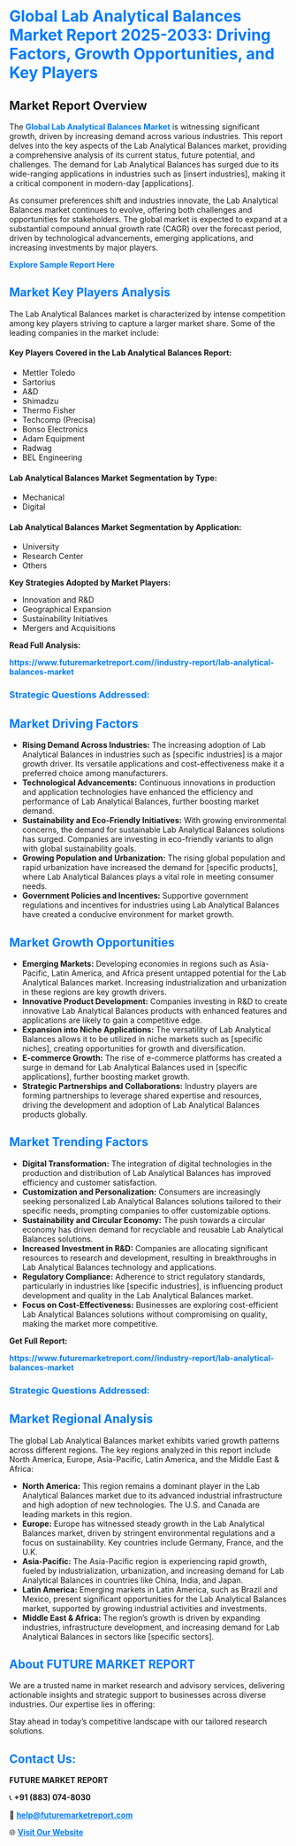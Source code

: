 <h1 style="color: #007BFF;">Global Lab Analytical Balances Market Report 2025-2033: Driving Factors, Growth Opportunities, and Key Players</h1>

<section id="overview">
<h2>Market Report Overview</h2>
<p>The <a href="https://www.futuremarketreport.com//industry-report/lab-analytical-balances-market" style="color: #007BFF; text-decoration: none;"><strong>Global Lab Analytical Balances Market</strong></a> is witnessing significant growth, driven by increasing demand across various industries. This report delves into the key aspects of the Lab Analytical Balances market, providing a comprehensive analysis of its current status, future potential, and challenges. The demand for Lab Analytical Balances has surged due to its wide-ranging applications in industries such as [insert industries], making it a critical component in modern-day [applications].</p>
<p>As consumer preferences shift and industries innovate, the Lab Analytical Balances market continues to evolve, offering both challenges and opportunities for stakeholders. The global market is expected to expand at a substantial compound annual growth rate (CAGR) over the forecast period, driven by technological advancements, emerging applications, and increasing investments by major players.</p>
</section>

<section id="overview">
<p><a href="https://www.futuremarketreport.com//request-sample/reportId=48693" style="color: #007BFF; text-decoration: none;"><strong>Explore Sample Report Here</strong></a></p>
</section>

<section id="key-players">
<h2 style="color: #007BFF;">Market Key Players Analysis</h2>
<p>The Lab Analytical Balances market is characterized by intense competition among key players striving to capture a larger market share. Some of the leading companies in the market include:</p>
<h4>Key Players Covered in the Lab Analytical Balances Report:</h4>
<ul><li>Mettler Toledo</li><li>Sartorius</li><li>A&amp;D</li><li>Shimadzu</li><li>Thermo Fisher</li><li>Techcomp (Precisa)</li><li>Bonso Electronics</li><li>Adam Equipment</li><li>Radwag</li><li>BEL Engineering</li></ul>
<h4>Lab Analytical Balances Market Segmentation by Type:</h4>
<ul><li>Mechanical</li><li>Digital</li></ul>

<h4>Lab Analytical Balances Market Segmentation by Application:</h4>
<ul><li>University</li><li>Research Center</li><li>Others</li></ul>
<p><strong>Key Strategies Adopted by Market Players:</strong></p>
<ul>
<li>Innovation and R&D</li>
<li>Geographical Expansion</li>
<li>Sustainability Initiatives</li>
<li>Mergers and Acquisitions</li>
</ul>
</section>

<section>
<p><strong>Read Full Analysis: </strong></p><a href="https://www.futuremarketreport.com//industry-report/lab-analytical-balances-market" style="color: #007BFF; text-decoration: none;"><strong>https://www.futuremarketreport.com//industry-report/lab-analytical-balances-market</strong></a>
<h3 style="color: #007BFF;">Strategic Questions Addressed:</h3>
</section>

<section id="driving-factors">
<h2 style="color: #007BFF;">Market Driving Factors</h2>
<ul>
<li><strong>Rising Demand Across Industries:</strong> The increasing adoption of Lab Analytical Balances in industries such as [specific industries] is a major growth driver. Its versatile applications and cost-effectiveness make it a preferred choice among manufacturers.</li>
<li><strong>Technological Advancements:</strong> Continuous innovations in production and application technologies have enhanced the efficiency and performance of Lab Analytical Balances, further boosting market demand.</li>
<li><strong>Sustainability and Eco-Friendly Initiatives:</strong> With growing environmental concerns, the demand for sustainable Lab Analytical Balances solutions has surged. Companies are investing in eco-friendly variants to align with global sustainability goals.</li>
<li><strong>Growing Population and Urbanization:</strong> The rising global population and rapid urbanization have increased the demand for [specific products], where Lab Analytical Balances plays a vital role in meeting consumer needs.</li>
<li><strong>Government Policies and Incentives:</strong> Supportive government regulations and incentives for industries using Lab Analytical Balances have created a conducive environment for market growth.</li>
</ul>
</section>

<section id="growth-opportunities">
<h2 style="color: #007BFF;">Market Growth Opportunities</h2>
<ul>
<li><strong>Emerging Markets:</strong> Developing economies in regions such as Asia-Pacific, Latin America, and Africa present untapped potential for the Lab Analytical Balances market. Increasing industrialization and urbanization in these regions are key growth drivers.</li>
<li><strong>Innovative Product Development:</strong> Companies investing in R&D to create innovative Lab Analytical Balances products with enhanced features and applications are likely to gain a competitive edge.</li>
<li><strong>Expansion into Niche Applications:</strong> The versatility of Lab Analytical Balances allows it to be utilized in niche markets such as [specific niches], creating opportunities for growth and diversification.</li>
<li><strong>E-commerce Growth:</strong> The rise of e-commerce platforms has created a surge in demand for Lab Analytical Balances used in [specific applications], further boosting market growth.</li>
<li><strong>Strategic Partnerships and Collaborations:</strong> Industry players are forming partnerships to leverage shared expertise and resources, driving the development and adoption of Lab Analytical Balances products globally.</li>
</ul>
</section>

<section id="trending-factors">
<h2 style="color: #007BFF;">Market Trending Factors</h2>
<ul>
<li><strong>Digital Transformation:</strong> The integration of digital technologies in the production and distribution of Lab Analytical Balances has improved efficiency and customer satisfaction.</li>
<li><strong>Customization and Personalization:</strong> Consumers are increasingly seeking personalized Lab Analytical Balances solutions tailored to their specific needs, prompting companies to offer customizable options.</li>
<li><strong>Sustainability and Circular Economy:</strong> The push towards a circular economy has driven demand for recyclable and reusable Lab Analytical Balances solutions.</li>
<li><strong>Increased Investment in R&D:</strong> Companies are allocating significant resources to research and development, resulting in breakthroughs in Lab Analytical Balances technology and applications.</li>
<li><strong>Regulatory Compliance:</strong> Adherence to strict regulatory standards, particularly in industries like [specific industries], is influencing product development and quality in the Lab Analytical Balances market.</li>
<li><strong>Focus on Cost-Effectiveness:</strong> Businesses are exploring cost-efficient Lab Analytical Balances solutions without compromising on quality, making the market more competitive.</li>
</ul>
</section>

<section>
<p><strong>Get Full Report: </strong></p><a href="https://www.futuremarketreport.com//industry-report/lab-analytical-balances-market" style="color: #007BFF; text-decoration: none;"><strong>https://www.futuremarketreport.com//industry-report/lab-analytical-balances-market</strong></a>
<h3 style="color: #007BFF;">Strategic Questions Addressed:</h3>
</section>


<section id="regional-analysis">
<h2 style="color: #007BFF;">Market Regional Analysis</h2>
<p>The global Lab Analytical Balances market exhibits varied growth patterns across different regions. The key regions analyzed in this report include North America, Europe, Asia-Pacific, Latin America, and the Middle East & Africa:</p>
<ul>
<li><strong>North America:</strong> This region remains a dominant player in the Lab Analytical Balances market due to its advanced industrial infrastructure and high adoption of new technologies. The U.S. and Canada are leading markets in this region.</li>
<li><strong>Europe:</strong> Europe has witnessed steady growth in the Lab Analytical Balances market, driven by stringent environmental regulations and a focus on sustainability. Key countries include Germany, France, and the U.K.</li>
<li><strong>Asia-Pacific:</strong> The Asia-Pacific region is experiencing rapid growth, fueled by industrialization, urbanization, and increasing demand for Lab Analytical Balances in countries like China, India, and Japan.</li>
<li><strong>Latin America:</strong> Emerging markets in Latin America, such as Brazil and Mexico, present significant opportunities for the Lab Analytical Balances market, supported by growing industrial activities and investments.</li>
<li><strong>Middle East & Africa:</strong> The region’s growth is driven by expanding industries, infrastructure development, and increasing demand for Lab Analytical Balances in sectors like [specific sectors].</li>
</ul>
</section>

<footer>
<h2 style="color: #007BFF;">About FUTURE MARKET REPORT</h2>
<p>We are a trusted name in market research and advisory services, delivering actionable insights and strategic support to businesses across diverse industries. Our expertise lies in offering:</p>

<p>Stay ahead in today’s competitive landscape with our tailored research solutions.</p>

<h2 style="color: #007BFF;">Contact Us:</h2>
<p><strong>FUTURE MARKET REPORT</strong></p>
<p>📞 <strong>+91 (883) 074-8030</strong></p>
<p>📧 <strong><a href="mailto:help@futuremarketreport.com" style="color: #007BFF;">help@futuremarketreport.com</a></strong></p>
<p>🌐 <strong><a href="https://www.futuremarketreport.com/" style="color: #007BFF;">Visit Our Website</a></strong></p>
</footer>